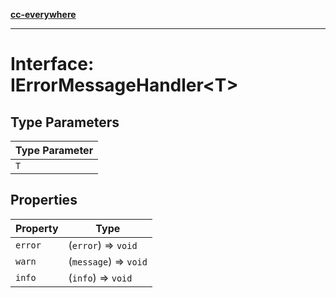 [**cc-everywhere**](../../../../../index.md)

***

# Interface: IErrorMessageHandler<T\>

## Type Parameters

| Type Parameter |
| ------ |
| `T` |

## Properties

| Property | Type |
| ------ | ------ |
| <a id="error"></a> `error` | (`error`) => `void` |
| <a id="warn"></a> `warn` | (`message`) => `void` |
| <a id="info"></a> `info` | (`info`) => `void` |
